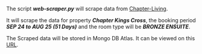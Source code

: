 The script ***web-scraper.py*** will scrape data from [Chapter-Living](https://www.chapter-living.com/).

It will scrape the data for property ***Chapter Kings Cross***, the booking period ***SEP 24 to AUG 25 (51 Days)*** and the room type will be ***BRONZE ENSUITE***.

The Scraped data will be stored in Mongo DB Atlas. It can be viewed on this [URL](https://chapter-booking-webscraper-frontend.vercel.app/).
